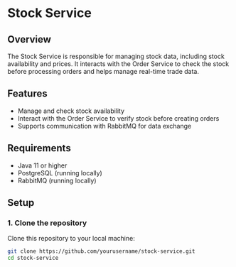 # Stock Service

## Overview
The Stock Service is responsible for managing stock data, including stock availability and prices. It interacts with the Order Service to check the stock before processing orders and helps manage real-time trade data.

## Features
- Manage and check stock availability
- Interact with the Order Service to verify stock before creating orders
- Supports communication with RabbitMQ for data exchange

## Requirements
- Java 11 or higher
- PostgreSQL (running locally)
- RabbitMQ (running locally)

## Setup

### 1. Clone the repository
Clone this repository to your local machine:
```bash
git clone https://github.com/yourusername/stock-service.git
cd stock-service
